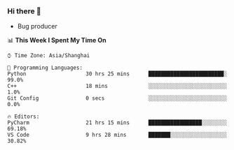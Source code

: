 ### Hi there 👋
* Bug producer
<!--START_SECTION:waka-->
📊 **This Week I Spent My Time On** 

```text
⌚︎ Time Zone: Asia/Shanghai

💬 Programming Languages: 
Python                   30 hrs 25 mins      ████████████████████████░   99.0% 
C++                      18 mins             ░░░░░░░░░░░░░░░░░░░░░░░░░   1.0% 
Git Config               0 secs              ░░░░░░░░░░░░░░░░░░░░░░░░░   0.0%

🔥 Editors: 
PyCharm                  21 hrs 15 mins      █████████████████░░░░░░░░   69.18% 
VS Code                  9 hrs 28 mins       ███████░░░░░░░░░░░░░░░░░░   30.82%

```


<!--END_SECTION:waka-->

